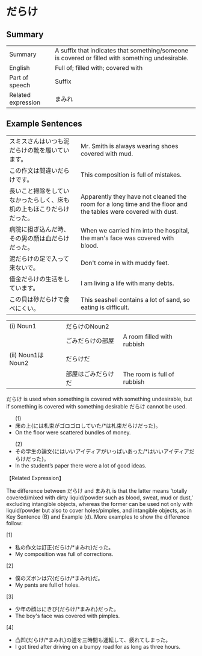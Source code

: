 # だらけ

## Summary

<table><tr>   <td>Summary</td>   <td>A suffix that indicates that something/someone is covered or filled with something undesirable.</td></tr><tr>   <td>English</td>   <td>Full of; filled with; covered with</td></tr><tr>   <td>Part of speech</td>   <td>Suffix</td></tr><tr>   <td>Related expression</td>   <td>まみれ</td></tr></table>

## Example Sentences

<table><tr>   <td>スミスさんはいつも泥だらけの靴を履いています。</td>   <td>Mr. Smith is always wearing shoes covered with mud.</td></tr><tr>   <td>この作文は間違いだらけです。</td>   <td>This composition is full of mistakes.</td></tr><tr>   <td>長いこと掃除をしていなかったらしく、床も机の上もほこりだらけだった。</td>   <td>Apparently they have not cleaned the room for a long time and the floor and the tables were covered with dust.</td></tr><tr>   <td>病院に担ぎ込んだ時、その男の顔は血だらけだった。</td>   <td>When we carried him into the hospital, the man's face was covered with blood.</td></tr><tr>   <td>泥だらけの足で入って来ないで。</td>   <td>Don't come in with muddy feet.</td></tr><tr>   <td>借金だらけの生活をしています。</td>   <td>I am living a life with many debts.</td></tr><tr>   <td>この貝は砂だらけで食べにくい。</td>   <td>This seashell contains a lot of sand, so eating is difficult.</td></tr></table>

<table class="table"> <tbody><tr class="tr head"> <td class="td"><span class="numbers">(i)</span> <span> <span class="bold">Noun<span class="subscript">1</span></span></span></td> <td class="td"><span class="concept">だらけの</span><span>Noun<span class="subscript">2</span></span></td> <td class="td"><span>&nbsp;</span></td> </tr> <tr class="tr"> <td class="td"><span>&nbsp;</span></td> <td class="td"><span>ごみ<span class="concept">だらけの</span>部屋</span> </td> <td class="td"><span>A room filled with rubbish</span></td> </tr> <tr class="tr head"> <td class="td"><span class="numbers">(ii)</span> <span> <span class="bold">Noun<span class="subscript">1</span>はNoun<span class="subscript">2</span></span></span></td> <td class="td"><span class="concept">だらけだ</span> </td> <td class="td"><span>&nbsp;</span></td> </tr> <tr class="tr"> <td class="td"><span>&nbsp;</span></td> <td class="td"><span>部屋はごみ<span class="concept">だらけだ</span></span> </td> <td class="td"><span>The room is full of rubbish</span></td> </tr> </tbody></table>

<p><span class="cloze">だらけ</span> is used when something is covered with something undesirable, but if something is covered with something desirable <span class="cloze">だらけ</span> cannot be used.</p>  <ul>(1) <li>床の上{には札束がゴロゴロしていた/*は札束<span class="cloze">だらけ</span>だった}。</li> <li>On the floor were scattered bundles of money.</li> </ul>  <ul>(2) <li>その学生の論文{にはいいアイディアがいっぱいあった/*はいいアイディア<span class="cloze">だらけ</span>だった}。</li> <li>In the student’s paper there were a lot of good ideas.</li> </ul>  <p>【Related Expression】</p>  <p>The difference between <span class="cloze">だらけ</span> and まみれ is that the latter means 'totally covered/mixed with dirty liquid/powder such as blood, sweat, mud or dust,' excluding intangible objects, whereas the former can be used not only with liquid/powder but also to cover holes/pimples, and intangible objects, as in Key Sentence (B) and Example (d). More examples to show the difference follow:</p>  <p>[1]</p>  <ul> <li>私の作文は訂正{<span class="cloze">だらけ</span>/*まみれ}だった。</li> <li>My composition was full of corrections.</li> </ul>  <p>[2]</p>  <ul> <li>僕のズボンは穴{<span class="cloze">だらけ</span>/*まみれ}だ。</li> <li>My pants are full of holes.</li> </ul>  <p>[3]</p>  <ul> <li>少年の顔はにきび{<span class="cloze">だらけ</span>/*まみれ}だった。</li> <li>The boy's face was covered with pimples.</li> </ul>  <p>[4]</p>  <ul> <li>凸凹{<span class="cloze">だらけ</span>/*まみれ}の道を三時間も運転して、疲れてしまった。</li> <li>I got tired after driving on a bumpy road for as long as three hours.</li> </ul>

